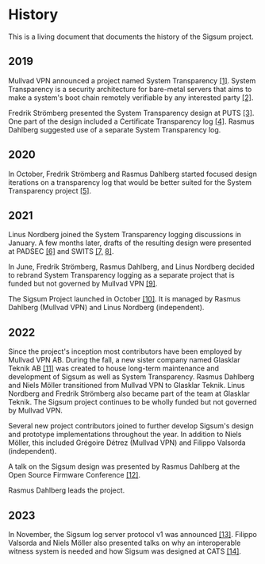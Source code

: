# History
This is a living document that documents the history of the Sigsum project.

## 2019
Mullvad VPN announced a project named System Transparency
	[\[1\]](https://mullvad.net/en/blog/2019/6/3/system-transparency-future/).
System Transparency is a security architecture for bare-metal servers that aims
to make a system's boot chain remotely verifiable by any interested party
	[\[2\]](https://www.system-transparency.org/).

Fredrik Strömberg presented the System Transparency design at PUTS
	[\[3\]](https://petsymposium.org/2019/files/workshop/abstracts/PUT_2019_paper_32.pdf).
One part of the design included a Certificate Transparency log
	[\[4\]](https://mullvad.net/media/system-transparency-rev5.pdf).
Rasmus Dahlberg suggested use of a separate System Transparency log.

## 2020
In October, Fredrik Strömberg and Rasmus Dahlberg started focused design
iterations on a transparency log that would be better suited for the System
Transparency project
	[\[5\]](https://github.com/system-transparency/stfe/commit/40250377da81864e9e502b803c0543c48e4a0615).

## 2021
Linus Nordberg joined the System Transparency logging discussions in January.  A
few months later, drafts of the resulting design were presented at PADSEC
	[\[6\]](https://web.archive.org/web/20210427203606/https://hopin.com/events/padsec)
and SWITS
	[\[7,](https://web.archive.org/web/20210603112144/https://swits.hotell.kau.se/AnnualSeminars/SWITS%202021/SWITS_2021/SWITS2021_Programme.htm)
	[8\]](https://web.archive.org/web/20210923134324/https://swits.hotell.kau.se/AnnualSeminars/SWITS%202021/SWITS_2021/SWITS_2021_paper_17.pdf).

In June, Fredrik Strömberg, Rasmus Dahlberg, and Linus Nordberg decided to
rebrand System Transparency logging as a separate project that is funded but not
governed by Mullvad VPN
	[\[9\]](https://git.sigsum.org/sigsum/tree/archive/2021-06-21--meeting-minutes).

The Sigsum Project launched in October
	[\[10\]](https://lists.sigsum.org/mailman3/hyperkitty/list/sigsum-general@lists.sigsum.org/thread/ZCWCOWYTBQSVYWADEHBAWYEHNS3FJ6RK/).
It is managed by Rasmus Dahlberg (Mullvad VPN) and Linus Nordberg (independent).

## 2022

Since the project's inception most contributors have been employed by Mullvad
VPN AB.  During the fall, a new sister company named Glasklar Teknik AB
[\[11\]](https://www.glasklarteknik.se/) was created to house long-term
maintenance and development of Sigsum as well as System Transparency. Rasmus
Dahlberg and Niels Möller transitioned from Mullvad VPN to Glasklar Teknik.
Linus Nordberg and Fredrik Strömberg also became part of the team at Glasklar
Teknik.  The Sigsum project continues to be wholly funded but not governed by
Mullvad VPN.

Several new project contributors joined to further develop Sigsum's design and
prototype implementations throughout the year.  In addition to Niels Möller,
this included Grégoire Détrez (Mullvad VPN) and Filippo Valsorda (independent).

A talk on the Sigsum design was presented by Rasmus Dahlberg at the Open Source
Firmware Conference
    [\[12\]](https://www.osfc.io/2022/talks/using-sigsum-logs-to-detect-malicious-and-unintended-key-usage/).

Rasmus Dahlberg leads the project.

## 2023

In November, the Sigsum log server protocol v1 was announced
    [\[13\]](https://lists.sigsum.org/mailman3/hyperkitty/list/sigsum-general@lists.sigsum.org/thread/LX42ONBGWO4JMSMCDGS5Z7ORKJHFHQOO/).
Filippo Valsorda and Niels Möller also presented talks on why an interoperable
witness system is needed and how Sigsum was designed at CATS
    [\[14\]](https://catsworkshop.dev/program/).
